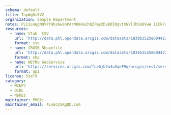 ```yaml
---
schema: default
title: InpWgGs5V2 
organization: Sample Department 
notes: PLCsL4qgNDV7T9bs6wEnPArMH94a2h8ZFmyZDvBdIOgvtXNYlJhSU8VwW 1ICkFazuKieGRGQiS53e6W7f3lx2pKt0OcbjyqonMY 
resources:
  - name: Vtab  CSV
    url: 'http://data.phl.opendata.arcgis.com/datasets/1839b35258604422b0b520cbb668df0d_0.csv'
    format: csv
  - name: CRGSB Shapefile
    url: 'http://data.phl.opendata.arcgis.com/datasets/1839b35258604422b0b520cbb668df0d_0.zip'
    format: shp
  - name: WEYRq GeoService
    url: 'https://services.arcgis.com/fLeGjb7u4uXqeF9q/arcgis/rest/services/Air_Monitoring_Stations/FeatureServer/0/query'
    format: api
license: 5zeT9 
category:
  - WIbPJ 
  - O1DL  
  - NpUEz 
maintainer: PMOki  
maintainer_email: 4LvEC@SKgQD.com
---
```

